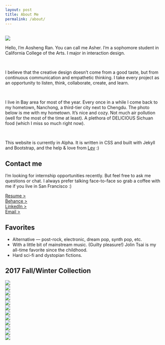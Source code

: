 ```yaml
---
layout: post
title: About Me
permalink: /about/
---
```


<style>
    a {
        text-decoration: underline;
    }
</style>

<br/>

<div class="thumbnails">
    <div class="thumbnailImage">
        <img src="/assets/images/avatar.jpg">
    </div>
    <div class="thumbnailClear"></div>
</div>

Hello, I’m Aosheng Ran. You can call me Asher. I’m a sophomore student in California College of the Arts. I major in interaction design. 

<br/>

I believe that the creative design doesn’t come from a good taste, but from continuous communication and empathetic thinking. I take every project as an opportunity to listen, think, collaborate, create, and learn. 

<br/>

I live in Bay area for most of the year. Every once in a while I come back to my hometown, Nanchong, a third-tier city next to Chengdu. The photo below is me with my hometown. It’s nice and cozy. Not much air pollution (well for the most of the time at least). A plethora of DELICIOUS Sichuan food (which I miss so much right now). 

<br/>

This website is currently in Alpha. It is written in CSS and built with Jekyll and Bootstrap, and the help & love from [Lev](https://levlaz.org) :) 

## Contact me
I’m looking for internship opportunities recently. But feel free to ask me questions or chat. 
I always prefer talking face-to-face so grab a coffee with me if you live in San Francisco :)

[Resume >](/assets/resume.pdf) <br />
[Behance >](https://www.behance.net/spidmax4123) <br />
[LinkedIn >](https://www.linkedin.com/in/aoshengran/) <br />
<a href="mailto:spidmax@gmail.com">Email ></a>

## Favorites
- Alternative — post-rock, electronic, dream pop, synth pop, etc.
- With a little bit of mainstream music. (Guilty pleasure!) Jolin Tsai is my all-time favorite since the childhood.
- Hard sci-fi and dystopian fictions.

## 2017 Fall/Winter Collection

<div class="thumbnails">
    <div class="thumbnailImage">
        <a href="https://itunes.apple.com/us/album/about-time/id1291440782">
            <img src="/assets/images/musicCollectionCovers/fallWinter2017/aboutTime.jpg">
        </a>
    </div>
    <div class="thumbnailImage">
        <a href="https://itunes.apple.com/us/album/masseduction/id1275220299">
            <img src="/assets/images/musicCollectionCovers/fallWinter2017/masseduction.jpg">
        </a>
    </div>
    <div class="thumbnailImage">
        <a href="https://itunes.apple.com/us/album/visions-of-a-life/id1254129591">
            <img src="/assets/images/musicCollectionCovers/fallWinter2017/visionsofaLife.jpg">
        </a>
    </div>
    <div class="thumbnailImage">
        <a href="https://itunes.apple.com/us/album/everything-now/id1240796998">
            <img src="/assets/images/musicCollectionCovers/fallWinter2017/everythingNow.jpg">
        </a>
    </div>
    <div class="thumbnailImage">
        <a href="https://itunes.apple.com/us/album/boys-single/id1255207566">
            <img src="/assets/images/musicCollectionCovers/fallWinter2017/boys.jpg">
        </a>
    </div>
    <div class="thumbnailImage">
        <a href="https://itunes.apple.com/us/album/music-for-people-in-trouble/id1235818894">
            <img src="/assets/images/musicCollectionCovers/fallWinter2017/musicforPeopleinTrouble.jpg">
        </a>
    </div>
    <div class="thumbnailImage">
        <a href="https://itunes.apple.com/us/album/sacred-hearts-club/id1247002400">
            <img src="/assets/images/musicCollectionCovers/fallWinter2017/sacredHeartsClub.jpg">
        </a>
    </div>
    <div class="thumbnailImage">
        <a href="https://itunes.apple.com/us/album/lust-for-life/id1256684768">
            <img src="/assets/images/musicCollectionCovers/fallWinter2017/lustforLife.jpg">
        </a>
    </div>
    <div class="thumbnailImage">
        <a href="https://itunes.apple.com/us/album/planetarium/id1214400194">
            <img src="/assets/images/musicCollectionCovers/fallWinter2017/planetarium.jpg">
        </a>
    </div>
    <div class="thumbnailImage">
        <a href="https://itunes.apple.com/us/album/something-to-tell-you/id1234314555">
            <img src="/assets/images/musicCollectionCovers/fallWinter2017/somethingtoTellYou.jpg">
        </a>
    </div>
    <div class="thumbnailImage">
        <a href="https://itunes.apple.com/us/album/everybody-knows-single/id1289437472">
            <img src="/assets/images/musicCollectionCovers/fallWinter2017/everybodyKnows.jpg">
        </a>
    </div>
    <div class="thumbnailImage">
        <a href="https://itunes.apple.com/us/album/after-laughter/id1227049864">
            <img src="/assets/images/musicCollectionCovers/fallWinter2017/afterLaughter.jpg">
        </a>
    </div>
    <div class="thumbnailClear"></div>
</div>

<!--
“About Time” by Sabrina Claudio
“MASSEDUCTION” by St. Vincent
“Visions of a Life” by Wolf Alice
“Everything Now“ by Arcade Fire
“Boys” by Charli XCX
“Music For People In Trouble” by Susanne Sundfør
“Sacred Hearts Club” by Foster the People
“Lust for Life” by Lana Del Rey
“Planetarium” by Sufjan Stevens
“Something To Tell You” by HAIM
“Everybody Knows“ by Kimbra
“After Laughter” by Paramore
-->

<!--
This is the base Jekyll theme. You can find out more info about customizing your Jekyll theme, as well as basic Jekyll usage documentation at [jekyllrb.com](https://jekyllrb.com/)

You can find the source code for Minima at GitHub:
[jekyll][jekyll-organization] /
[minima](https://github.com/jekyll/minima)

You can find the source code for Jekyll at GitHub:
[jekyll][jekyll-organization] /
[jekyll](https://github.com/jekyll/jekyll)


[jekyll-organization]: https://github.com/jekyll
-->